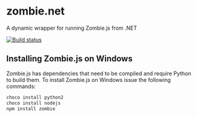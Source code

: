 # zombie.net
A dynamic wrapper for running Zombie.js from .NET

[![Build status](https://ci.appveyor.com/api/projects/status/ba0wcbvar1vo5voy?svg=true)](https://ci.appveyor.com/project/ColinOrr/zombie-net)

## Installing Zombie.js on Windows
Zombie.js has dependencies that need to be compiled and require Python to build
them.  To install Zombie.js on Windows issue the following commands:

```bash
choco install python2
choco install nodejs
npm install zombie
```
